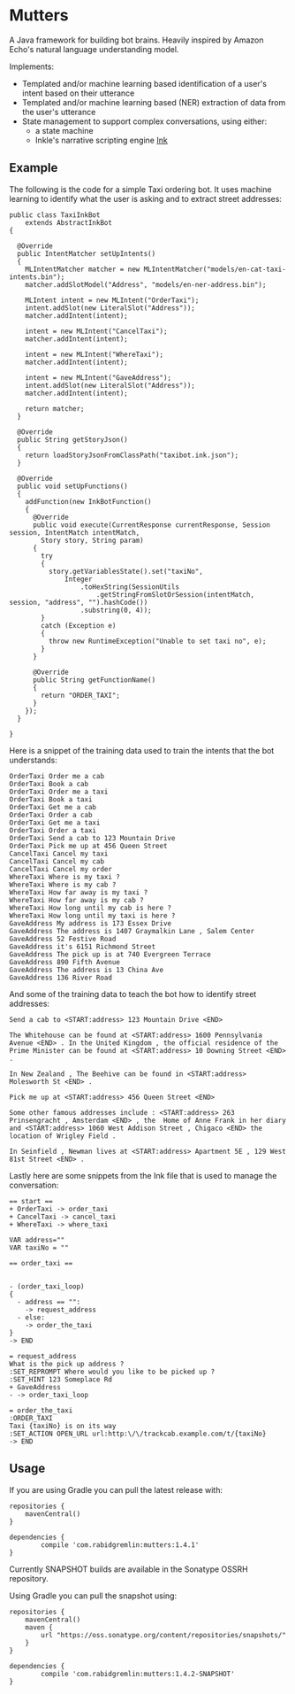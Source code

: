 # Mutters
A Java framework for building bot brains. Heavily inspired by Amazon Echo's natural language understanding model.  

Implements:

* Templated and/or machine learning based identification of a user's intent based on their utterance
* Templated and/or machine learning based (NER) extraction of data from the user's utterance
* State management to support complex conversations, using either:
  * a state machine
  * Inkle's narrative scripting engine [Ink](http://www.inklestudios.com/ink/)
  
## Example
The following is the code for a simple Taxi ordering bot. It uses machine learning to identify what the user is asking and to extract street 
addresses:

```
public class TaxiInkBot
    extends AbstractInkBot
{

  @Override
  public IntentMatcher setUpIntents()
  {
    MLIntentMatcher matcher = new MLIntentMatcher("models/en-cat-taxi-intents.bin");
    matcher.addSlotModel("Address", "models/en-ner-address.bin");

    MLIntent intent = new MLIntent("OrderTaxi");
    intent.addSlot(new LiteralSlot("Address"));
    matcher.addIntent(intent);

    intent = new MLIntent("CancelTaxi");
    matcher.addIntent(intent);

    intent = new MLIntent("WhereTaxi");
    matcher.addIntent(intent);

    intent = new MLIntent("GaveAddress");
    intent.addSlot(new LiteralSlot("Address"));
    matcher.addIntent(intent);

    return matcher;
  }

  @Override
  public String getStoryJson()
  {
    return loadStoryJsonFromClassPath("taxibot.ink.json");
  }

  @Override
  public void setUpFunctions()
  {
    addFunction(new InkBotFunction()
    {
      @Override
      public void execute(CurrentResponse currentResponse, Session session, IntentMatch intentMatch,
        Story story, String param)
      {
        try
        {
          story.getVariablesState().set("taxiNo",
              Integer
                  .toHexString(SessionUtils
                      .getStringFromSlotOrSession(intentMatch, session, "address", "").hashCode())
                  .substring(0, 4));
        }
        catch (Exception e)
        {
          throw new RuntimeException("Unable to set taxi no", e);
        }
      }

      @Override
      public String getFunctionName()
      {
        return "ORDER_TAXI";
      }
    });
  }

}
```

Here is a snippet of the training data used to train the intents that the bot understands:

```
OrderTaxi Order me a cab
OrderTaxi Book a cab
OrderTaxi Order me a taxi
OrderTaxi Book a taxi
OrderTaxi Get me a cab
OrderTaxi Order a cab
OrderTaxi Get me a taxi
OrderTaxi Order a taxi
OrderTaxi Send a cab to 123 Mountain Drive
OrderTaxi Pick me up at 456 Queen Street
CancelTaxi Cancel my taxi
CancelTaxi Cancel my cab
CancelTaxi Cancel my order
WhereTaxi Where is my taxi ?
WhereTaxi Where is my cab ?
WhereTaxi How far away is my taxi ?
WhereTaxi How far away is my cab ?
WhereTaxi How long until my cab is here ?
WhereTaxi How long until my taxi is here ?
GaveAddress My address is 173 Essex Drive
GaveAddress The address is 1407 Graymalkin Lane , Salem Center
GaveAddress 52 Festive Road
GaveAddress it's 6151 Richmond Street
GaveAddress The pick up is at 740 Evergreen Terrace 
GaveAddress 890 Fifth Avenue
GaveAddress The address is 13 China Ave
GaveAddress 136 River Road
```

And some of the training data to teach the bot how to identify street addresses:

```
Send a cab to <START:address> 123 Mountain Drive <END>

The Whitehouse can be found at <START:address> 1600 Pennsylvania Avenue <END> . In the United Kingdom , the official residence of the Prime Minister can be found at <START:address> 10 Downing Street <END> .

In New Zealand , The Beehive can be found in <START:address> Molesworth St <END> .

Pick me up at <START:address> 456 Queen Street <END>

Some other famous addresses include : <START:address> 263 Prinsengracht , Amsterdam <END> , the  Home of Anne Frank in her diary and <START:address> 1060 West Addison Street , Chigaco <END> the location of Wrigley Field .

In Seinfield , Newman lives at <START:address> Apartment 5E , 129 West 81st Street <END> .
```

Lastly here are some snippets from the Ink file that is used to manage the conversation:

```
== start ==
+ OrderTaxi -> order_taxi
+ CancelTaxi -> cancel_taxi
+ WhereTaxi -> where_taxi

VAR address=""
VAR taxiNo = ""

== order_taxi ==


- (order_taxi_loop)
{
  - address == "":
    -> request_address
  - else:
    -> order_the_taxi
}
-> END

= request_address
What is the pick up address ?
:SET_REPROMPT Where would you like to be picked up ?
:SET_HINT 123 Someplace Rd
+ GaveAddress
- -> order_taxi_loop
  
= order_the_taxi  
:ORDER_TAXI
Taxi {taxiNo} is on its way
:SET_ACTION OPEN_URL url:http:\/\/trackcab.example.com/t/{taxiNo} 
-> END 
```

## Usage
If you are using Gradle you can pull the latest release with:

```
repositories {
    mavenCentral()    
}

dependencies {
        compile 'com.rabidgremlin:mutters:1.4.1'
}
```


Currently SNAPSHOT builds are available in the Sonatype OSSRH repository. 

Using Gradle you can pull the snapshot using:

```
repositories {
    mavenCentral()    
    maven {
        url "https://oss.sonatype.org/content/repositories/snapshots/"
    }
}

dependencies {
        compile 'com.rabidgremlin:mutters:1.4.2-SNAPSHOT'
}        
```

